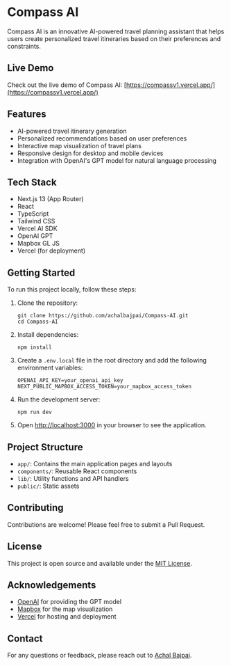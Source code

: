 # Compass AI

Compass AI is an innovative AI-powered travel planning assistant that helps users create personalized travel itineraries based on their preferences and constraints.

## Live Demo

Check out the live demo of Compass AI: [https://compassv1.vercel.app/](https://compassv1.vercel.app/)

## Features

- AI-powered travel itinerary generation
- Personalized recommendations based on user preferences
- Interactive map visualization of travel plans
- Responsive design for desktop and mobile devices
- Integration with OpenAI's GPT model for natural language processing

## Tech Stack

- Next.js 13 (App Router)
- React
- TypeScript
- Tailwind CSS
- Vercel AI SDK
- OpenAI GPT
- Mapbox GL JS
- Vercel (for deployment)

## Getting Started

To run this project locally, follow these steps:

1. Clone the repository:
   ```
   git clone https://github.com/achalbajpai/Compass-AI.git
   cd Compass-AI
   ```

2. Install dependencies:
   ```
   npm install
   ```

3. Create a `.env.local` file in the root directory and add the following environment variables:
   ```
   OPENAI_API_KEY=your_openai_api_key
   NEXT_PUBLIC_MAPBOX_ACCESS_TOKEN=your_mapbox_access_token
   ```

4. Run the development server:
   ```
   npm run dev
   ```

5. Open [http://localhost:3000](http://localhost:3000) in your browser to see the application.

## Project Structure

- `app/`: Contains the main application pages and layouts
- `components/`: Reusable React components
- `lib/`: Utility functions and API handlers
- `public/`: Static assets

## Contributing

Contributions are welcome! Please feel free to submit a Pull Request.

## License

This project is open source and available under the [MIT License](LICENSE).

## Acknowledgements

- [OpenAI](https://openai.com/) for providing the GPT model
- [Mapbox](https://www.mapbox.com/) for the map visualization
- [Vercel](https://vercel.com/) for hosting and deployment

## Contact

For any questions or feedback, please reach out to [Achal Bajpai](mailto:achalbajpai2004@gmail.com).

